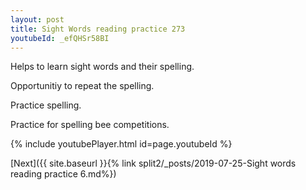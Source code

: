 ```yaml
---
layout: post
title: Sight Words reading practice 273
youtubeId: _efQHSr58BI
---
```

 
 
Helps to learn sight words and their spelling.

Opportunitiy to repeat the spelling. 

Practice spelling. 
 
Practice for spelling bee competitions. 
 
{% include youtubePlayer.html id=page.youtubeId %}
 
 

[Next]({{ site.baseurl }}{% link  split2/_posts/2019-07-25-Sight words reading practice 6.md%})
 
